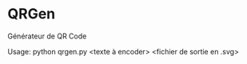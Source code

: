# QRGen

Générateur de QR Code

Usage:
	python qrgen.py <texte à encoder> <fichier de sortie en .svg>
